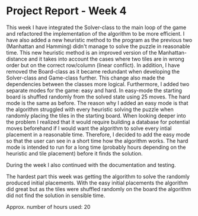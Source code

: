# Project Report - Week 4

This week I have integrated the Solver-class to the main loop of the game and refactored the implementation of the algorithm to be more efficient. I have also added a new heuristic method to the program as the previous two (Manhattan and Hamming) didn't manage to solve the puzzle in reasonable time. This new heuristic method is an improved version of the Manhattan-distance and it takes into account the cases where two tiles are in wrong order but on the correct row/column (linear conflict). In addition, I have removed the Board-class as it became redundant when developing the Solver-class and Game-class further. This change also made the dependencies between the classes more logical. Furthermore, I added two separate modes for the game: easy and hard. In easy-mode the starting board is shuffled randomly from the solved state using 25 moves. The hard mode is the same as before. The reason why I added an easy mode is that the algorithm struggled with every heuristic solving the puzzle when randomly placing the tiles in the starting board. When looking deeper into the problem I realized that it would require building a database for potential moves beforehand if I would want the algorithm to solve every intial placement in a reasonable time. Therefore, I decided to add the easy mode so that the user can see in a short time how the algorithm works. The hard mode is intended to run for a long time (probably hours depending on the heuristic and tile placement) before it finds the solution.

During the week I also continued with the documentation and testing.

The hardest part this week was getting the algorithm to solve the randomly produced initial placements. With the easy initial placements the algorithm did great but as the tiles were shuffled randomly on the board the algorithm did not find the solution in sensible time.

Approx. number of hours used: 20
